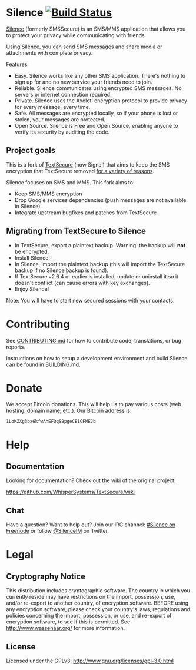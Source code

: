 # Silence [![Build Status](https://travis-ci.org/SilenceIM/Silence.svg?branch=master)](https://travis-ci.org/SilenceIM/Silence)

[Silence](https://silence.im) (formerly SMSSecure) is an SMS/MMS application that allows you to protect your privacy while communicating with friends.

Using Silence, you can send SMS messages and share media or attachments with complete privacy.

Features:
* Easy. Silence works like any other SMS application. There's nothing to sign up for and no new service your friends need to join.
* Reliable. Silence communicates using encrypted SMS messages. No servers or internet connection required.
* Private. Silence uses the Axolotl encryption protocol to provide privacy for every message, every time.
* Safe. All messages are encrypted locally, so if your phone is lost or stolen, your messages are protected.
* Open Source. Silence is Free and Open Source, enabling anyone to verify its security by auditing the code.


## Project goals

This is a fork of [TextSecure](https://github.com/WhisperSystems/TextSecure) (now Signal) that aims to keep the SMS encryption that TextSecure removed [for a variety of reasons](https://whispersystems.org/blog/goodbye-encrypted-sms/).

Silence focuses on SMS and MMS. This fork aims to:

* Keep SMS/MMS encryption
* Drop Google services dependencies (push messages are not available in Silence)
* Integrate upstream bugfixes and patches from TextSecure

## Migrating from TextSecure to Silence

* In TextSecure, export a plaintext backup. Warning: the backup will **not** be encrypted.
* Install Silence.
* In Silence, import the plaintext backup (this will import the TextSecure backup if no Silence backup is found).
* If TextSecure v2.6.4 or earlier is installed, update or uninstall it so it doesn't conflict (can cause errors with key exchanges).
* Enjoy Silence!

Note: You will have to start new secured sessions with your contacts.

# Contributing

See [CONTRIBUTING.md](https://github.com/SilenceIM/Silence/blob/master/CONTRIBUTING.md) for how to contribute code, translations, or bug reports.

Instructions on how to setup a development environment and build Silence can be found in [BUILDING.md](https://github.com/SilenceIM/Silence/blob/master/BUILDING.md).

# Donate

We accept Bitcoin donations. This will help us to pay various costs (web hosting, domain name, etc.). Our Bitcoin address is:

```
1LoKZXg3bx6kfwAhEFQqS9pgeCE1CFMEJb
```

# Help
## Documentation
Looking for documentation? Check out the wiki of the original project:

https://github.com/WhisperSystems/TextSecure/wiki

## Chat
Have a question? Want to help out? Join our IRC channel: [#Silence on Freenode](https://webchat.freenode.net/?channels=Silence) or follow [@SilenceIM](https://twitter.com/SilenceIM) on Twitter.

# Legal
## Cryptography Notice

This distribution includes cryptographic software. The country in which you currently reside may have restrictions on the import, possession, use, and/or re-export to another country, of encryption software.
BEFORE using any encryption software, please check your country's laws, regulations and policies concerning the import, possession, or use, and re-export of encryption software, to see if this is permitted.
See <http://www.wassenaar.org/> for more information.

## License

Licensed under the GPLv3: http://www.gnu.org/licenses/gpl-3.0.html
